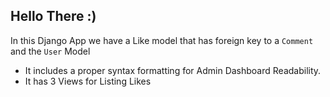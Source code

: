 ## Hello There :)

In this Django App we have a Like model that has foreign key to a `Comment` and the `User` Model

- It includes a proper syntax formatting for Admin Dashboard Readability.
- It has 3 Views for Listing Likes 

